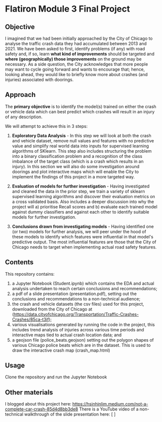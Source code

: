 # Flatiron Module 3 Final Project

## Objective
I imagined that we had been initially approached by the City of Chicago to analyse the traffic crash data they had accumulated between 2013 and 2021. We have been asked to first, identify problems (if any) with road safety and, if so, learn **what kind of improvements** should be targeted and **where (geographically) those improvements** on the ground may be necessary. As a side question, the City acknowledges that more people may want to cycle going forward and wants to encourage that; hence, looking ahead, they would like to briefly know more about crashes (and injuries) associated with doorings.

## Approach
The **primary objective** is to identify the model(s) trained on either the crash or vehicle data which can best predict which crashes will result in an injury of any description.

We will attempt to achieve this in 3 steps:

1) **Exploratory Data Analysis** - In this step we will look at both the crash and vehicle dataset, remove null values and features with no predictive value and simplify real world data into inputs for supervised learning algorithms of SKlearn. This step also includes structuring the problem into a binary classification problem and a recognition of the class imbalance of the target class (which is a crash which results in an injury).  In this section we will also do some investigation around doorings and plot interactive maps which will enable the City to implement the findings of this project in a more targeted way.

2) **Evaluation of models for further investigation** - Having investigated and cleaned the data in the prior step, we train a variety of sklearn supervised learning algorithms and discover their evaluation metrics on a cross validated basis. Also includes a deeper discussion into why the project will a) prioritise Recall scores and b) evaluate each trained model against dummy classifiers and against each other to identify suitable models for further investigation.

3) **Conclusions drawn from investigating models** - Having identified one (or two) models for further analysis, we will peer under the hood of these models to identify which features were influential in that model's predictive output.  The most influential features are those that the City of Chicago needs to target when implementing actual road safety features.

## Contents
This repository contains:
1) a Jupyter Notebook (Student.ipynb) which contains the EDA and actual analysis undertaken to reach certain conclusions and recommendations;
2) a pdf of a slide presentation (presentation.pdf), setting out the conclusions and recommendations to a non-technical audience;
3) the crash and vehicle datasets (the csv files) used for this project, downloaded from the City of Chicago at (https://data.cityofchicago.org/Transportation/Traffic-Crashes-Crashes/85ca-t3if);
4) various visualisations generated by running the code in the project, this includes trend analysis of injuries across various time periods and interactive maps tied to actual crash location data; and
4) a geojson file (police_beats.geojson) setting out the polygon shapes of various Chicago police beats which are in the dataset. This is used to draw the interactive crash map (crash_map.html)

## Usage
Clone the repository and run the Jupyter Notebook

## Other materials
I blogged about this project here: https://hsinhinlim.medium.com/not-a-complete-car-crash-85d4d8bb3de8
There is a YouTube video of a non-technical walkthrough of the slide presentation here: [ ]
